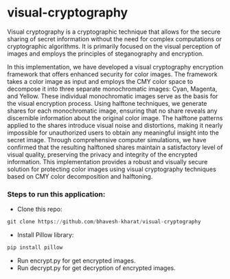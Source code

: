 # visual-cryptography

Visual cryptography is a cryptographic technique that allows for the secure sharing of secret information without the need for complex computations or cryptographic algorithms. It is primarily focused on the visual perception of images and employs the principles of steganography and encryption.

In this implementation, we have developed a visual cryptography encryption framework that offers enhanced security for color images. The framework takes a color image as input and employs the CMY color space to decompose it into three separate monochromatic images: Cyan, Magenta, and Yellow. These individual monochromatic images serve as the basis for the visual encryption process. Using halftone techniques, we generate shares for each monochromatic image, ensuring that no share reveals any discernible information about the original color image. The halftone patterns applied to the shares introduce visual noise and distortions, making it nearly impossible for unauthorized users to obtain any meaningful insight into the secret image. Through comprehensive computer simulations, we have confirmed that the resulting halftoned shares maintain a satisfactory level of visual quality, preserving the privacy and integrity of the encrypted information. This implementation provides a robust and visually secure solution for protecting color images using visual cryptography techniques based on CMY color decomposition and halftoning.

### Steps to run this application:
- Clone this repo:
```python
git clone https://github.com/bhavesh-kharat/visual-cryptography
```
- Install Pillow library:
```python
pip install pillow
```
- Run encrypt.py for get encrypted images.
- Run decrypt.py for get decryption of encrypted images.
